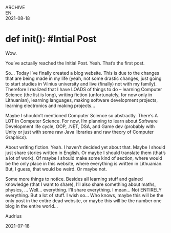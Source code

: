 ARCHIVE  
EN  
2021-08-18

# def **init**(): #Intial Post

Wow.

You’ve actually reached the Initial Post. Yeah. That’s the first post.

So… Today I’ve finally created a blog website. This is due to the changes that are being made in my life (yeah, not some drastic changes, just going to start studies in Vilnius university and live (finally) not with my family). Therefore I realized that I have LOADS of things to do – learning Computer Science (the list is long), writing fiction (unfortunately, for now only in Lithuanian), learning languages, making software development projects, learning electronics and making projects…

Maybe I shouldn’t mentioned Computer Science so abstractly. There’s A LOT in Computer Science. For now, I’m planning to learn about Software Development life cycle, OOP, .NET, DSA, and Game dev (probably with Unity or just with some raw Java libraries and raw theory of Computer Graphics).

About writing fiction. Yeah. I haven’t decided yet about that. Maybe I should just share stories written in English. Or maybe I should translate them (that’s a lot of work). Of maybe I should make some kind of section, where would be the only place in this website, where everything is written in Lithuanian. But, I guess, that would be weird. Or maybe not.

Some more things to notice. Besides all learning stuff and gained knowledge (that I want to share), I’ll also share something about maths, physics, … Well… everything. I’ll share everything. I mean… Not ENTIRELY everything. But a lot of stuff. I wish so… Who knows, maybe this will be the only post in the entire dead website, or maybe this will be the number one blog in the entire world…

Audrius

2021-07-18
